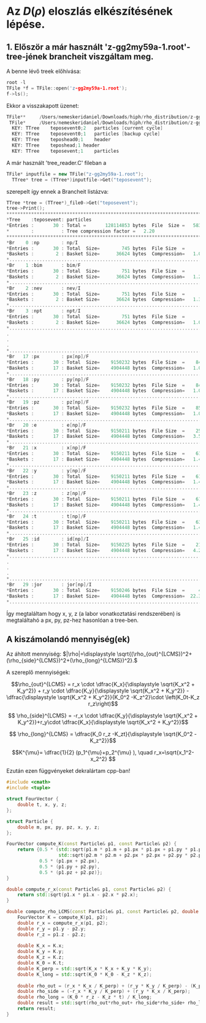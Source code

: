 # Az $D(\rho)$ eloszlás elkészítésének lépése.



## 1. Először a már használt 'z-gg2my59a-1.root'-tree-jének brancheit viszgáltam meg.

A benne lévő treek előhívása: 
```cpp
root -l
TFile *f = TFile::open('z-gg2my59a-1.root');
f->ls();
```
Ekkor a visszakapott üzenet:
```cpp
TFile**		/Users/nemeskeridaniel/Downloads/hiph/rho_distribution/z-gg2my59a-1.root	
 TFile*		/Users/nemeskeridaniel/Downloads/hiph/rho_distribution/z-gg2my59a-1.root	
  KEY: TTree	teposevent0;2	particles [current cycle]
  KEY: TTree	teposevent0;1	particles [backup cycle]
  KEY: TTree	teposhead0;1	header
  KEY: TTree	teposhead;1	header
  KEY: TTree	teposevent;1	particles
```
A már használt 'tree_reader.C' fileban a   
```cpp
TFile* inputfile = new TFile("z-gg2my59a-1.root");
  TTree* tree = (TTree*)inputfile->Get("teposevent");
```
szerepelt így ennek a Brancheit listázva:
```cpp
TTree *tree = (TTree*)_file0->Get("teposevent");
tree->Print();
******************************************************************************
*Tree    :teposevent: particles                                              *
*Entries :       30 : Total =       128114853 bytes  File  Size =   58300599 *
*        :          : Tree compression factor =   2.20                       *
******************************************************************************
*Br    0 :np        : np/I                                                   *
*Entries :       30 : Total  Size=        745 bytes  File Size  =        272 *
*Baskets :        2 : Basket Size=      36624 bytes  Compression=   1.00     *
*............................................................................*
*Br    1 :bim       : bim/F                                                  *
*Entries :       30 : Total  Size=        751 bytes  File Size  =        229 *
*Baskets :        2 : Basket Size=      36624 bytes  Compression=   1.20     *
*............................................................................*
*Br    2 :nev       : nev/I                                                  *
*Entries :       30 : Total  Size=        751 bytes  File Size  =        202 *
*Baskets :        2 : Basket Size=      36624 bytes  Compression=   1.36     *
*............................................................................*
*Br    3 :npt       : npt/I                                                  *
*Entries :       30 : Total  Size=        751 bytes  File Size  =        274 *
*Baskets :        2 : Basket Size=      36624 bytes  Compression=   1.00     *
*............................................................................*
.
.
.
*............................................................................*
*Br   17 :px        : px[np]/F                                               *
*Entries :       30 : Total  Size=    9150232 bytes  File Size  =    8437455 *
*Baskets :       17 : Basket Size=    4904448 bytes  Compression=   1.08     *
*............................................................................*
*Br   18 :py        : py[np]/F                                               *
*Entries :       30 : Total  Size=    9150232 bytes  File Size  =    8436430 *
*Baskets :       17 : Basket Size=    4904448 bytes  Compression=   1.08     *
*............................................................................*
*Br   19 :pz        : pz[np]/F                                               *
*Entries :       30 : Total  Size=    9150232 bytes  File Size  =    8535669 *
*Baskets :       17 : Basket Size=    4904448 bytes  Compression=   1.07     *
*............................................................................*
*Br   20 :e         : e[np]/F                                                *
*Entries :       30 : Total  Size=    9150211 bytes  File Size  =    2592451 *
*Baskets :       17 : Basket Size=    4904448 bytes  Compression=   3.53     *
*............................................................................*
*Br   21 :x         : x[np]/F                                                *
*Entries :       30 : Total  Size=    9150211 bytes  File Size  =    6135651 *
*Baskets :       17 : Basket Size=    4904448 bytes  Compression=   1.49     *
*............................................................................*
*Br   22 :y         : y[np]/F                                                *
*Entries :       30 : Total  Size=    9150211 bytes  File Size  =    6133079 *
*Baskets :       17 : Basket Size=    4904448 bytes  Compression=   1.49     *
*............................................................................*
*Br   23 :z         : z[np]/F                                                *
*Entries :       30 : Total  Size=    9150211 bytes  File Size  =    6154666 *
*Baskets :       17 : Basket Size=    4904448 bytes  Compression=   1.49     *
*............................................................................*
*Br   24 :t         : t[np]/F                                                *
*Entries :       30 : Total  Size=    9150211 bytes  File Size  =    6365666 *
*Baskets :       17 : Basket Size=    4904448 bytes  Compression=   1.44     *
*............................................................................*
*Br   25 :id        : id[np]/I                                               *
*Entries :       30 : Total  Size=    9150225 bytes  File Size  =    2152534 *
*Baskets :       17 : Basket Size=    4904448 bytes  Compression=   4.25     *
*............................................................................*
.
.
.
*............................................................................*
*Br   29 :jor       : jor[np]/I                                              *
*Entries :       30 : Total  Size=    9150246 bytes  File Size  =     409662 *
*Baskets :       17 : Basket Size=    4904448 bytes  Compression=  22.33     *
*............................................................................*
```
Így megtaláltam hogy x, y, z (a labor vonatkoztatási rendszerében) is megtaláltahó a px, py, pz-hez hasonlóan a tree-ben.

## A kiszámolandó mennyiség(ek)

Az áhított mennyiség: $|\rho|=\displaystyle \sqrt{(\rho_{out}^{LCMS})^2+(\rho_{side}^{LCMS})^2+(\rho_{long}^{LCMS})^2}.$

A szereplő mennyiségek: 

$$\rho_{out}^{LCMS} = r_x \cdot \dfrac{K_x}{\displaystyle \sqrt{K_x^2 + K_y^2}} + r_y \cdot \dfrac{K_y}{\displaystyle \sqrt{K_x^2 + K_y^2}}  - \dfrac{\displaystyle \sqrt{K_x^2 + K_y^2}}{K_0^2 -K_z^2}\cdot \left(K_0t-K_z r_z\right)$$

$$ \rho_{side}^{LCMS} = -r_x \cdot \dfrac{K_y}{\displaystyle \sqrt{K_x^2 + K_y^2}}+r_y\cdot  \dfrac{K_x}{\displaystyle \sqrt{K_x^2 + K_y^2}}$$

$$  \rho_{long}^{LCMS} = \dfrac{K_0 r_z -K_zt}{\displaystyle \sqrt{K_0^2 -K_z^2}}$$

$$K^{\mu}= \dfrac{1}{2} (p_1^{\mu}+p_2^{\mu} ), \quad r_x=\sqrt{x_1^2-x_2^2} $$

Ezután ezen függvényeket dekralártam cpp-ban!

```cpp
#include <cmath>
#include <tuple>

struct FourVector {
    double t, x, y, z;
};

struct Particle {
    double m, px, py, pz, x, y, z;
};

FourVector compute_K(const Particle& p1, const Particle& p2) {
    return {0.5 * (std::sqrt(p1.m * p1.m + p1.px * p1.px + p1.py * p1.py + p1.pz * p1.pz) +
                   std::sqrt(p2.m * p2.m + p2.px * p2.px + p2.py * p2.py + p2.pz * p2.pz)),
            0.5 * (p1.px + p2.px),
            0.5 * (p1.py + p2.py),
            0.5 * (p1.pz + p2.pz)};
}

double compute_r_x(const Particle& p1, const Particle& p2) {
    return std::sqrt(p1.x * p1.x - p2.x * p2.x);
}

double compute_rho_LCMS(const Particle& p1, const Particle& p2, double t) {
    FourVector K = compute_K(p1, p2);
    double r_x = compute_r_x(p1, p2);
    double r_y = p1.y - p2.y;
    double r_z = p1.z - p2.z;
    
    double K_x = K.x;
    double K_y = K.y;
    double K_z = K.z;
    double K_0 = K.t;
    double K_perp = std::sqrt(K_x * K_x + K_y * K_y);
    double K_long = std::sqrt(K_0 * K_0 - K_z * K_z);
    
    double rho_out = (r_x * K_x / K_perp) + (r_y * K_y / K_perp) - (K_perp / K_long) * (K_0 * t - K_z * r_z);
    double rho_side = (-r_x * K_y / K_perp) + (r_y * K_x / K_perp);
    double rho_long = (K_0 * r_z - K_z * t) / K_long;
    double result = std::sqrt(rho_out*rho_out+ rho_side*rho_side+ rho_long*rho_long);
    return result;
}
```

